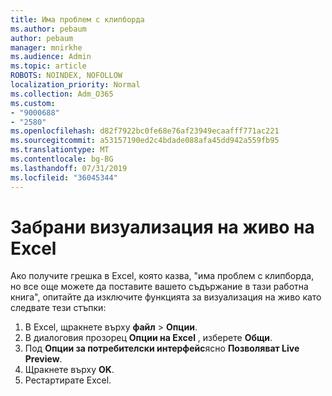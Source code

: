 ```yaml
---
title: Има проблем с клипборда
ms.author: pebaum
author: pebaum
manager: mnirkhe
ms.audience: Admin
ms.topic: article
ROBOTS: NOINDEX, NOFOLLOW
localization_priority: Normal
ms.collection: Adm_O365
ms.custom:
- "9000688"
- "2580"
ms.openlocfilehash: d82f7922bc0fe68e76af23949ecaafff771ac221
ms.sourcegitcommit: a53157190ed2c4bdade088afa45dd942a559fb95
ms.translationtype: MT
ms.contentlocale: bg-BG
ms.lasthandoff: 07/31/2019
ms.locfileid: "36045344"
---
```

# <a name="disable-excel-live-preview"></a>Забрани визуализация на живо на Excel

Ако получите грешка в Excel, която казва, "има проблем с клипборда, но все още можете да поставите вашето съдържание в тази работна книга", опитайте да изключите функцията за визуализация на живо като следвате тези стъпки:

1. В Excel, щракнете върху **файл** > **Опции**.
3. В диалоговия прозорец **Опции на Excel** , изберете **Общи**.
4. Под **Опции за потребителски интерфейс**ясно **Позволяват Live Preview**.
5. Щракнете върху **OK**.
6. Рестартирате Excel.